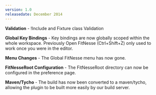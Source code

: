 ```yaml
---
version: 1.0
releasedate: December 2014
---
```

**Validation** - !Include and Fixture class Validation

**Global Key Bindings** - Key bindings are now globally scoped within the whole workspace.  Previously Open FitNesse (Ctrl+Shift+Z) only used to work once you were in the editor.

**Menu Changes** - The Global FitNesse menu has now gone.

**FitNesseRoot Configuration** - The FitNesseRoot directory can now be configured in the preference page.

**Maven/Tycho** - The build has now been converted to a maven/tycho, allowing the plugin to be built more easily by our build server.